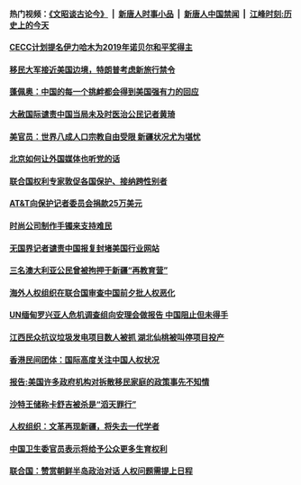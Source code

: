 #### 热门视频：[《文昭谈古论今》](https://github.com/gfw-breaker/wenzhao/blob/master/README.md?t=10292133) &nbsp;|&nbsp; [新唐人时事小品](https://github.com/gfw-breaker/ntdtv-comedy/blob/master/README.md?t=10292133) &nbsp;|&nbsp; [新唐人中国禁闻](https://github.com/gfw-breaker/ntdtv-news/blob/master/README.md?t=10292133) &nbsp;|&nbsp; [江峰时刻:历史上的今天](https://github.com/gfw-breaker/today-in-history/blob/master/README.md?t=10292133) 

#### [CECC计划提名伊力哈木为2019年诺贝尔和平奖得主](../pages/z_yyqerqvo/4631121.md?t=10292133) 

#### [移民大军接近美国边境，特朗普考虑新旅行禁令](../pages/z_yyqerqvo/4631081.md?t=10292133) 

#### [蓬佩奥：中国的每一个挑衅都会得到美国强有力的回应](../pages/z_yyqerqvo/4631048.md?t=10292133) 

#### [大赦国际谴责中国当局未及时医治公民记者黄琦](../pages/z_yyqerqvo/4631064.md?t=10292133) 

#### [美官员：世界八成人口宗教自由受限 新疆状况尤为堪忧](../pages/z_yyqerqvo/4630899.md?t=10292133) 

#### [北京如何让外国媒体也听党的话](../pages/z_yyqerqvo/4629589.md?t=10292133) 

#### [联合国权利专家敦促各国保护、接纳跨性别者](../pages/z_yyqerqvo/4629489.md?t=10292133) 

#### [AT&T向保护记者委员会捐款25万美元](../pages/z_yyqerqvo/4629494.md?t=10292133) 

#### [时尚公司制作手镯来支持难民](../pages/z_yyqerqvo/4629089.md?t=10292133) 

#### [无国界记者谴责中国报复封堵美国行业网站 ](../pages/z_yyqerqvo/4629073.md?t=10292133) 

#### [三名澳大利亚公民曾被拘押于新疆“再教育营” ](../pages/z_yyqerqvo/4628793.md?t=10292133) 

#### [海外人权组织在联合国审查中国前夕批人权恶化](../pages/z_yyqerqvo/4628712.md?t=10292133) 

#### [UN缅甸罗兴亚人危机调查组向安理会做报告 中国阻止但未得手](../pages/z_yyqerqvo/4628466.md?t=10292133) 

#### [江西民众抗议垃圾发电项目数人被抓 湖北仙桃被叫停项目投产](../pages/z_yyqerqvo/4628457.md?t=10292133) 

#### [香港民间团体：国际高度关注中国人权状况](../pages/z_yyqerqvo/4628407.md?t=10292133) 

#### [报告:美国许多政府机构对拆散移民家庭的政策事先不知情](../pages/z_yyqerqvo/4627915.md?t=10292133) 

#### [沙特王储称卡舒吉被杀是“滔天罪行”](../pages/z_yyqerqvo/4627757.md?t=10292133) 

#### [人权组织：文革再现新疆，将失去一代学者](../pages/z_yyqerqvo/4627632.md?t=10292133) 

#### [中国卫生委官员表示将给予公众更多生育权利](../pages/z_yyqerqvo/4627065.md?t=10292133) 

#### [联合国：赞赏朝鲜半岛政治对话  人权问题需提上日程](../pages/z_yyqerqvo/4626331.md?t=10292133) 

